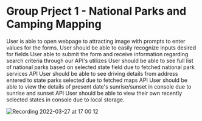 # Group Prject 1 - National Parks and Camping Mapping

User is able to open webpage to attracting image with prompts to enter values for the forms.
User should be able to easily recognize inputs desired for fields
User able to submit the form and receive information regarding search criteria through our API's utilizes
User should be able to see full list of national parks based on selected state field due to fetched national park services API
User should be able to see driving details from address entered to state parks selected due to fetched maps API
User should be able to view the details of present date's sunrise/sunset in console due to sunrise and sunset API
User should be able to view their own recently selected states in console due to local storage.


![Recording 2022-03-27 at 17 00 12](https://user-images.githubusercontent.com/99000478/160307592-c336a6ac-d8a9-40cf-92cd-1be690d663fe.gif)

